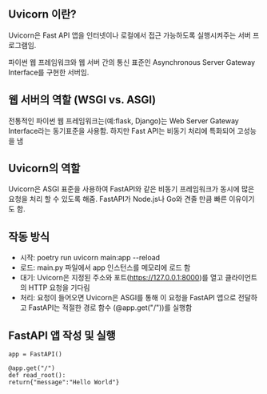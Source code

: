
## Uvicorn 이란?

Uvicorn은 Fast API 앱을 인터넷이나 로컬에서 접근 가능하도록 실행시켜주는 서버 프로그램임. 

파이썬 웹 프레임워크와 웹 서버 간의 통신 표준인 Asynchronous Server Gateway Interface를 구현한 서버임. 

## 웹 서버의 역할 (WSGI vs. ASGI)
전통적인 파이썬 웹 프레임워크는(예:flask, Django)는 Web Server Gateway Interface라는 동기표준을 사용함. 하지만 Fast API는 비동기 처리에 특화되어 고성능을 냄 

## Uvicorn의 역할

Uvicorn은 ASGI 표준을 사용하여 FastAPI와 같은 비동기 프레임워크가 동시에 많은 요청을 처리 할 수 있도록 해줌. FastAPI가 Node.js나 Go와 견줄 만큼 빠른 이유이기도 함. 


## 작동 방식 
- 시작: poetry run uvicorn main:app --reload 
- 로드: main.py 파일에서 app 인스턴스를 메모리에 로드 함 
- 대기: Uvicorn은 지정된 주소와 포트(https://127.0.0.1:8000)를 열고 클라이언트의 HTTP 요청을 기다림 
- 처리: 요청이 들어오면 Uvicorn은 ASGI를 통해 이 요청을 FastAPI 앱으로 전달하고 FastAPI는 적절한 경로 함수 (@app.get("/"))를 실행함 



## FastAPI 앱 작성 및 실행 

```
app = FastAPI()

@app.get("/")
def read_root():
return{"message":"Hello World"}

```



